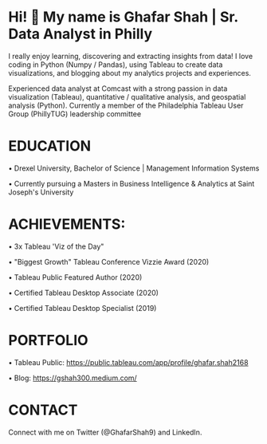 # Hi! :wave: My name is Ghafar Shah | Sr. Data Analyst in Philly
I really enjoy learning, discovering and extracting insights from data! I love coding in Python (Numpy / Pandas), using Tableau to create data visualizations, and blogging about my analytics projects and experiences.

Experienced data analyst at Comcast with a strong passion in data visualization (Tableau), quantitative / qualitative analysis, and geospatial analysis (Python). Currently a member of the Philadelphia Tableau User Group (PhillyTUG) leadership committee

# EDUCATION 

• Drexel University, Bachelor of Science | Management Information Systems

• Currently pursuing a Masters in Business Intelligence & Analytics at Saint Joseph's University

# ACHIEVEMENTS:

• 3x Tableau 'Viz of the Day"

• "Biggest Growth" Tableau Conference Vizzie Award (2020)

• Tableau Public Featured Author (2020)

• Certified Tableau Desktop Associate (2020)

• Certified Tableau Desktop Specialist (2019)

# PORTFOLIO

• Tableau Public: https://public.tableau.com/app/profile/ghafar.shah2168

• Blog: https://gshah300.medium.com/

# CONTACT

Connect with me on Twitter (@GhafarShah9) and LinkedIn. 





